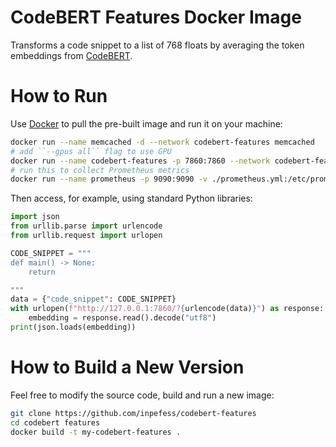 # CodeBERT Features Docker Image

Transforms a code snippet to a list of 768 floats by averaging the
token embeddings from
[CodeBERT](https://huggingface.co/microsoft/codebert-base).

# How to Run

Use [Docker](https://www.docker.com/get-started/) to pull the
pre-built image and run it on your machine:

```sh
docker run --name memcached -d --network codebert-features memcached
# add ``--gpus all`` flag to use GPU
docker run --name codebert-features -p 7860:7860 --network codebert-features -d inpefess/codebert-features
# run this to collect Prometheus metrics
docker run --name prometheus -p 9090:9090 -v ./prometheus.yml:/etc/prometheus/prometheus.yml --network codebert-features -d prom/prometheus 
```

Then access, for example, using standard Python libraries:

```python
import json
from urllib.parse import urlencode
from urllib.request import urlopen

CODE_SNIPPET = """
def main() -> None:
    return

"""
data = {"code_snippet": CODE_SNIPPET}
with urlopen(f"http://127.0.0.1:7860/?{urlencode(data)}") as response:
    embedding = response.read().decode("utf8")
print(json.loads(embedding))
```

# How to Build a New Version

Feel free to modify the source code, build and run a new image:

```sh
git clone https://github.com/inpefess/codebert-features
cd codebert features
docker build -t my-codebert-features .
```
